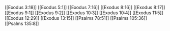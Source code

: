 [[Exodus 3:18]]
[[Exodus 5:1]]
[[Exodus 7:16]]
[[Exodus 8:16]]
[[Exodus 8:17]]
[[Exodus 9:1]]
[[Exodus 9:2]]
[[Exodus 10:3]]
[[Exodus 10:4]]
[[Exodus 11:5]]
[[Exodus 12:29]]
[[Exodus 13:15]]
[[Psalms 78:51]]
[[Psalms 105:36]]
[[Psalms 135:8]]

